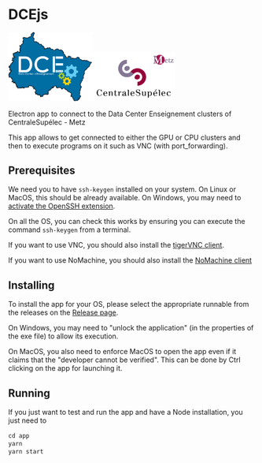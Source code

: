 # DCEjs

<img src="https://github.com/jeremyfix/dcejs/blob/main/app/dce-coul.png?raw=true" width="170"><img src="https://github.com/jeremyfix/dcejs/blob/main/app/cs.png?raw=true" width="170">

Electron app to connect to the Data Center Enseignement clusters of CentraleSupélec - Metz

This app allows to get connected to either the GPU or CPU clusters and then to execute programs on it such as VNC (with port_forwarding). 

## Prerequisites

We need you to have `ssh-keygen` installed on your system. On Linux or MacOS, this should be already available. On Windows, you may need to [activate the OpenSSH extension](https://docs.microsoft.com/en-us/windows-server/administration/openssh/openssh_install_firstuse).

On all the OS, you can check this works by ensuring you can execute the command `ssh-keygen` from a terminal.

If you want to use VNC, you should also install the [tigerVNC client](https://sourceforge.net/projects/tigervnc/files/).

If you want to use NoMachine, you should also install the [NoMachine client](http://www.nomachine.com)

## Installing

To install the app for your OS, please select the appropriate runnable from the releases on the [Release page](https://github.com/jeremyfix/dcejs/releases).

On Windows, you may need to "unlock the application" (in the properties of the exe file) to allow its execution.

On MacOS, you also need to enforce MacOS to open the app even if it claims that the "developer cannot be verified". This can be done by Ctrl clicking on the app for launching it.

## Running

If you just want to test and run the app and have a Node installation, you just need to

	cd app
	yarn
	yarn start


